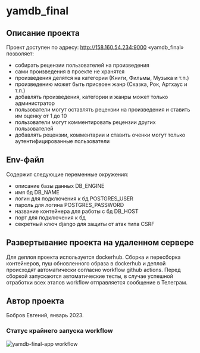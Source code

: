 # yamdb_final
## Описание проекта
Проект доступен по адресу: http://158.160.54.234:9000
«yamdb_final» позволяет:
- собирать рецензии пользователей на произведения
- сами произведения в проекте не хранятся
- произведения делятся на категории (Книги, Фильмы, Музыка и т.п.)
- произведению может быть присвоен жанр (Сказка, Рок, Артхаус и т.п.)
- добавлять произведения, категории и жанры может только администратор
- пользователи могут оставлять рецензии на произведения и ставить им оценку от 1 до 10
- пользователи могут комментировать рецензии других пользователей
- добавлять рецензии, комментарии и ставить оченки могут только аутентифицированные пользователи

## Env-файл
Содержит следующие переменные окружения:
- описание базы данных DB_ENGINE
- имя бд DB_NAME
- логин для подключения к бд POSTGRES_USER
- пароль для логина POSTGRES_PASSWORD
- название контейнера для работы с бд DB_HOST
- порт для подключения к бд
- секретный ключ django для защиты от атак типа CSRF

## Развертывание проекта на удаленном сервере
Для деплоя проекта используется dockerhub.
Сборка и пересборка контейнеров, пуш обновленного образа в dockerhub и деплой происходят автоматически согласно workflow github actions.
Перед сборкой запускаются автоматические тесты, в случае успешной отработки всех этапов workflow отправляется сообщение в Телеграм.

## Автор проекта
Бобров Евгений, январь 2023.

### Статус крайнего запуска workflow

![yamdb-final-app workflow](https://github.com/evgeniusb/yamdb_final/actions/workflows/yamdb_workflow.yml/badge.svg)